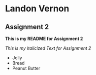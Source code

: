 # Landon Vernon
## Assignment 2
**This is my README for Assignment 2**

*This is my Italicized Text for Assignment 2*

- Jelly
- Bread
- Peanut Butter
